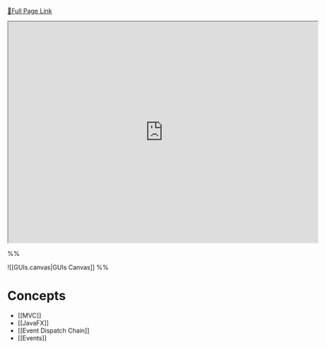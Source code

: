 [🔗Full Page Link](http://server.isaacklugman.com/programming-II/guis.html)


<iframe src="http://server.isaacklugman.com/programming-II/guis.html" width="700px" height="500px"></iframe>

%%

![[GUIs.canvas|GUIs Canvas]]
%%

# Concepts

- [[MVC]]
- [[JavaFX]]
- [[Event Dispatch Chain]]
- [[Events]]